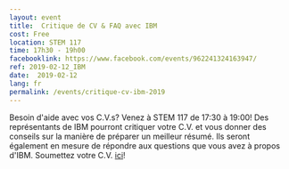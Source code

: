 ```yaml
---
layout: event
title:  Critique de CV & FAQ avec IBM
cost: Free
location: STEM 117
time: 17h30 - 19h00
facebooklink: https://www.facebook.com/events/962241324163947/
ref: 2019-02-12_IBM
date:  2019-02-12
lang: fr
permalink: /events/critique-cv-ibm-2019
---
```


Besoin d'aide avec vos C.V.s? Venez à STEM 117 de 17:30 à 19:00! Des représentants de IBM pourront critiquer votre C.V. et vous donner des conseils sur la manière de préparer un meilleur résumé. Ils seront également en mesure de répondre aux questions que vous avez à propos d'IBM.
Soumettez votre C.V. [ici](https://goo.gl/forms/LidBuGvi6jMbGtFb2)!
